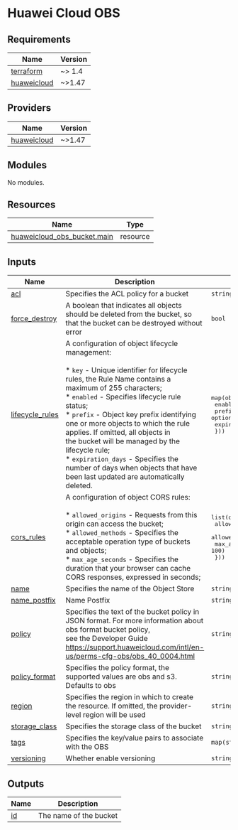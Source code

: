 # Huawei Cloud OBS
<!-- BEGIN_TF_DOCS -->
## Requirements

| Name | Version |
|------|---------|
| <a name="requirement_terraform"></a> [terraform](#requirement\_terraform) | ~> 1.4 |
| <a name="requirement_huaweicloud"></a> [huaweicloud](#requirement\_huaweicloud) | ~>1.47 |

## Providers

| Name | Version |
|------|---------|
| <a name="provider_huaweicloud"></a> [huaweicloud](#provider\_huaweicloud) | ~>1.47 |

## Modules

No modules.

## Resources

| Name | Type |
|------|------|
| [huaweicloud_obs_bucket.main](https://registry.terraform.io/providers/huaweicloud/huaweicloud/latest/docs/resources/obs_bucket) | resource |

## Inputs

| Name | Description | Type | Default | Required |
|------|-------------|------|---------|:--------:|
| <a name="input_acl"></a> [acl](#input\_acl) | Specifies the ACL policy for a bucket | `string` | `"private"` | no |
| <a name="input_force_destroy"></a> [force\_destroy](#input\_force\_destroy) | A boolean that indicates all objects should be deleted from the bucket, so that the bucket can be destroyed without error | `bool` | `false` | no |
| <a name="input_lifecycle_rules"></a> [lifecycle\_rules](#input\_lifecycle\_rules) | A configuration of object lifecycle management:<br><br>  * `key` - Unique identifier for lifecycle rules, the Rule Name contains a maximum of 255 characters;<br>  * `enabled` - Specifies lifecycle rule status;<br>  * `prefix`  - Object key prefix identifying one or more objects to which the rule applies. If omitted, all objects in<br>    the bucket will be managed by the lifecycle rule;<br>  * `expiration_days` - Specifies the number of days when objects that have been last updated are automatically deleted. | <pre>map(object({<br>    enabled         = optional(bool, true)<br>    prefix          = optional(string, null)<br>    expiration_days = number<br>  }))</pre> | `{}` | no |
| <a name="input_cors_rules"></a> [cors\_rules](#input\_cors\_rules)                | A configuration of object CORS rules:<br><br>  * `allowed_origins` - Requests from this origin can access the bucket;<br>  * `allowed_methods` - Specifies the acceptable operation type of buckets and objects;<br>  * `max_age_seconds` - Specifies the duration that your browser can cache CORS responses, expressed in seconds;           | <pre>list(object({<br>    allowed_origins = list(string)<br>    allowed_methods = list(string)<br>    max_age_seconds = optional(number, 100)<br>  }))</pre>   | `[]`         | no |
| <a name="input_name"></a> [name](#input\_name) | Specifies the name of the Object Store | `string` | n/a | yes |
| <a name="input_name_postfix"></a> [name\_postfix](#input\_name\_postfix) | Name Postfix | `string` | `null` | no |
| <a name="input_policy"></a> [policy](#input\_policy) | Specifies the text of the bucket policy in JSON format. For more information about obs format bucket policy,<br>  see the Developer Guide https://support.huaweicloud.com/intl/en-us/perms-cfg-obs/obs_40_0004.html | `string` | `null` | no |
| <a name="input_policy_format"></a> [policy\_format](#input\_policy\_format) | Specifies the policy format, the supported values are obs and s3. Defaults to obs | `string` | `null` | no |
| <a name="input_region"></a> [region](#input\_region) | Specifies the region in which to create the resource. If omitted, the provider-level region will be used | `string` | `null` | no |
| <a name="input_storage_class"></a> [storage\_class](#input\_storage\_class) | Specifies the storage class of the bucket | `string` | `"STANDARD"` | no |
| <a name="input_tags"></a> [tags](#input\_tags) | Specifies the key/value pairs to associate with the OBS | `map(string)` | `{}` | no |
| <a name="input_versioning"></a> [versioning](#input\_versioning) | Whether enable versioning | `string` | `false` | no |

## Outputs

| Name | Description |
|------|-------------|
| <a name="output_id"></a> [id](#output\_id) | The name of the bucket |
<!-- END_TF_DOCS -->
